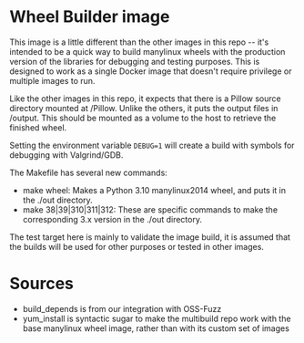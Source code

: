 # Wheel Builder image

This image is a little different than the other images in this repo --
it's intended to be a quick way to build manylinux wheels with the
production version of the libraries for debugging and testing
purposes. This is designed to work as a single Docker image that
doesn't require privilege or multiple images to run.

Like the other images in this repo, it expects that there is a Pillow
source directory mounted at /Pillow. Unlike the others, it puts the
output files in /output. This should be mounted as a volume to the host
to retrieve the finished wheel.

Setting the environment variable `DEBUG=1` will create a build with
symbols for debugging with Valgrind/GDB.

The Makefile has several new commands:

* make wheel: Makes a Python 3.10 manylinux2014 wheel, and puts it in the
./out directory.
* make 38|39|310|311|312: These are specific commands to make
the corresponding 3.x version in the ./out directory.

The test target here is mainly to validate the image build, it is
assumed that the builds will be used for other purposes or tested in
other images.


# Sources

* build_depends is from our integration with OSS-Fuzz
* yum_install is syntactic sugar to make the multibuild repo work with
  the base manylinux wheel image, rather than with its custom set of
  images


